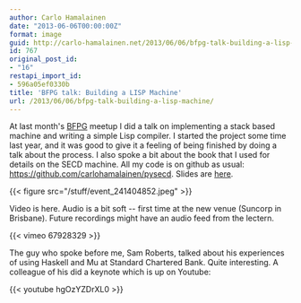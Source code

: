 ```yaml
---
author: Carlo Hamalainen
date: "2013-06-06T00:00:00Z"
format: image
guid: http://carlo-hamalainen.net/2013/06/06/bfpg-talk-building-a-lisp-machine/
id: 767
original_post_id:
- "16"
restapi_import_id:
- 596a05ef0330b
title: 'BFPG talk: Building a LISP Machine'
url: /2013/06/06/bfpg-talk-building-a-lisp-machine/
---
```


At last month's [BFPG](http://www.meetup.com/Brisbane-Functional-Programming-Group/events/104664052/) meetup I did a talk on implementing a stack based machine and writing a simple Lisp compiler. I started the project some time last year, and it was good to give it a feeling of being finished by doing a talk about the process. I also spoke a bit about the book that I used for details on the SECD machine. All my code is on github as usual: <https://github.com/carlohamalainen/pysecd>. Slides are [here](/stuff/bfpg-mini-lisp).

{{< figure src="/stuff/event_241404852.jpeg" >}}

Video is here. Audio is a bit soft -- first time at the new venue (Suncorp in Brisbane). Future recordings might have an audio feed from the lectern.

{{< vimeo 67928329 >}}

The guy who spoke before me, Sam Roberts, talked about his experiences of using Haskell and Mu at Standard Chartered Bank. Quite interesting. A colleague of his did a keynote which is up on Youtube:

{{< youtube hgOzYZDrXL0 >}}